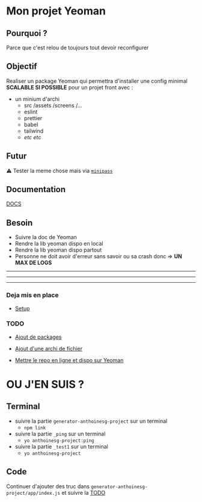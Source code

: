 # Mon projet Yeoman

## Pourquoi ?

Parce que c'est relou de toujours tout devoir reconfigurer

## Objectif

Realiser un package Yeoman qui permettra d'installer une config minimal **SCALABLE SI POSSIBLE** pour un projet front avec :

- un minium d'archi
  - src /assets /screens /...
  - eslint
  - prettier
  - babel
  - tailwind
  - _etc etc_

## Futur

:warning: Tester la meme chose mais via [`minipass`](https://www.npmjs.com/package/minipass)

## Documentation

[DOCS](./DOCS.md)

## Besoin

- Suivre la doc de Yeoman
- Rendre la lib yeoman dispo en local
- Rendre la lib yeoman dispo partout
- Personne ne doit avoir d'erreur sans savoir ou sa crash donc => **UN MAX DE LOGS**

---

---

---

### Deja mis en place

- [Setup](https://yeoman.io/authoring/)

### TODO

- [Ajout de packages](https://yeoman.io/authoring/dependencies)

- [Ajout d'une archi de fichier](https://yeoman.io/authoring/file-system)

- [Mettre le repo en ligne et dispo sur Yeoman](https://yeoman.io/generators/)

# OU J'EN SUIS ?

## Terminal

- suivre la partie `generator-anthoinesg-project` sur un terminal
  - `npm link`
- suivre la partie `_ping` sur un terminal
  - `yo anthoinesg-project:ping`
- suivre la partie `_test1` sur un terminal
  - `yo anthoinesg-project`

## Code

Continuer d'ajouter des truc dans `generator-anthoinesg-project/app/index.js` et suivre la [TODO](#todo)

